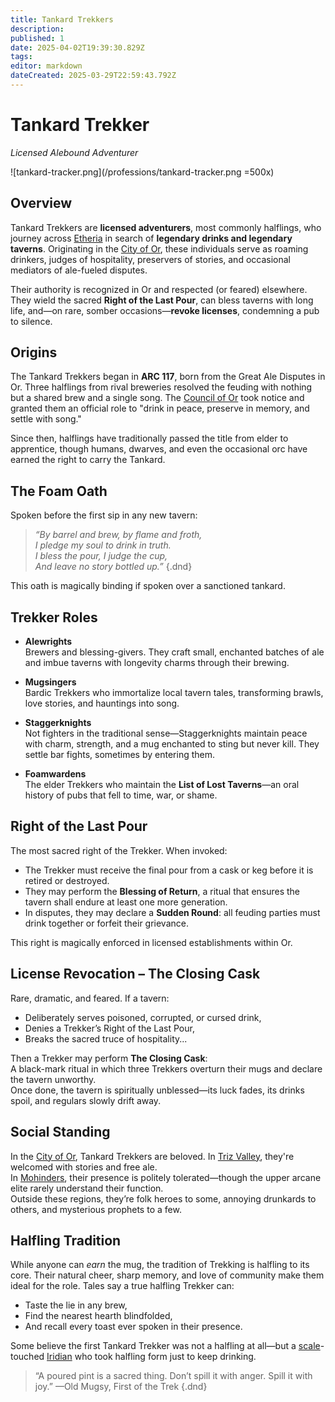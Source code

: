 ```yaml
---
title: Tankard Trekkers
description: 
published: 1
date: 2025-04-02T19:39:30.829Z
tags: 
editor: markdown
dateCreated: 2025-03-29T22:59:43.792Z
---
```


# Tankard Trekker
*Licensed Alebound Adventurer*

![tankard-tracker.png](/professions/tankard-tracker.png =500x)

## Overview  
Tankard Trekkers are **licensed adventurers**, most commonly halflings, who journey across [Etheria](/etheria.md) in search of **legendary drinks and legendary taverns**. Originating in the [City of Or](/location/settlement/city/city-of-or.md), these individuals serve as roaming drinkers, judges of hospitality, preservers of stories, and occasional mediators of ale-fueled disputes.

Their authority is recognized in Or and respected (or feared) elsewhere. They wield the sacred **Right of the Last Pour**, can bless taverns with long life, and—on rare, somber occasions—**revoke licenses**, condemning a pub to silence.

## Origins  
The Tankard Trekkers began in **ARC 117**, born from the Great Ale Disputes in Or. Three halflings from rival breweries resolved the feuding with nothing but a shared brew and a single song. The [Council of Or](/location/settlement/city/city-of-or/council-of-or.md) took notice and granted them an official role to "drink in peace, preserve in memory, and settle with song."

Since then, halflings have traditionally passed the title from elder to apprentice, though humans, dwarves, and even the occasional orc have earned the right to carry the Tankard.

## The Foam Oath  
Spoken before the first sip in any new tavern:

> _“By barrel and brew, by flame and froth,  
> I pledge my soul to drink in truth.  
> I bless the pour, I judge the cup,  
> And leave no story bottled up.”_
{.dnd}

This oath is magically binding if spoken over a sanctioned tankard.

## Trekker Roles  

- **Alewrights**  
  Brewers and blessing-givers. They craft small, enchanted batches of ale and imbue taverns with longevity charms through their brewing.

- **Mugsingers**  
  Bardic Trekkers who immortalize local tavern tales, transforming brawls, love stories, and hauntings into song.

- **Staggerknights**  
  Not fighters in the traditional sense—Staggerknights maintain peace with charm, strength, and a mug enchanted to sting but never kill. They settle bar fights, sometimes by entering them.

- **Foamwardens**  
  The elder Trekkers who maintain the **List of Lost Taverns**—an oral history of pubs that fell to time, war, or shame.

## Right of the Last Pour  
The most sacred right of the Trekker. When invoked:
- The Trekker must receive the final pour from a cask or keg before it is retired or destroyed.
- They may perform the **Blessing of Return**, a ritual that ensures the tavern shall endure at least one more generation.
- In disputes, they may declare a **Sudden Round**: all feuding parties must drink together or forfeit their grievance.

This right is magically enforced in licensed establishments within Or.

## License Revocation – The Closing Cask  
Rare, dramatic, and feared. If a tavern:
- Deliberately serves poisoned, corrupted, or cursed drink,
- Denies a Trekker’s Right of the Last Pour,
- Breaks the sacred truce of hospitality...

Then a Trekker may perform **The Closing Cask**:  
A black-mark ritual in which three Trekkers overturn their mugs and declare the tavern unworthy.  
Once done, the tavern is spiritually unblessed—its luck fades, its drinks spoil, and regulars slowly drift away.

## Social Standing  
In the [City of Or](/location/settlement/city/city-of-or.md), Tankard Trekkers are beloved. In [Triz Valley](/location/settlement/city/triz-valley.md), they're welcomed with stories and free ale.  
In [Mohinders](/location/settlement/city/mohinders.md), their presence is politely tolerated—though the upper arcane elite rarely understand their function.  
Outside these regions, they’re folk heroes to some, annoying drunkards to others, and mysterious prophets to a few.

## Halfling Tradition  
While anyone can *earn* the mug, the tradition of Trekking is halfling to its core. Their natural cheer, sharp memory, and love of community make them ideal for the role. Tales say a true halfling Trekker can:
- Taste the lie in any brew,
- Find the nearest hearth blindfolded,
- And recall every toast ever spoken in their presence.

Some believe the first Tankard Trekker was not a halfling at all—but a [scale](/location/scale.md)-touched [Iridian](/being/species/iridian.md) who took halfling form just to keep drinking.

> “A poured pint is a sacred thing. Don’t spill it with anger. Spill it with joy.”
> —Old Mugsy, First of the Trek
{.dnd}
